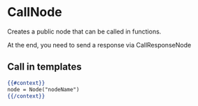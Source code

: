 # CallNode

Creates a public node that can be called in functions.

At the end, you need to send a response via CallResponseNode

## Call in templates
```hbs
{{#context}}
node = Node("nodeName")
{{/context}}
```
